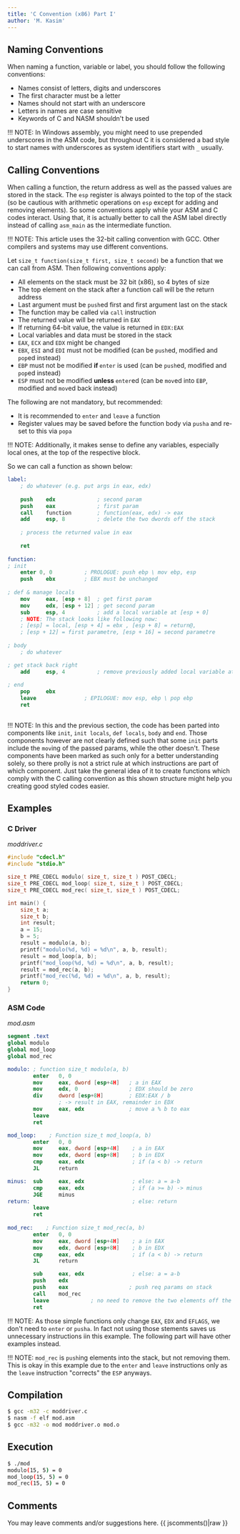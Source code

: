 ```yaml
---
title: 'C Convention (x86) Part I'
author: 'M. Kasim'
---
```


## Naming Conventions
When naming a function, variable or label, you should follow the following conventions:
* Names consist of letters, digits and underscores
* The first character must be a letter
* Names should not start with an underscore
* Letters in names are case sensitive
* Keywords of C and NASM shouldn't be used

!!! NOTE: In Windows assembly, you might need to use prepended underscores in the ASM code, but throughout C it is considered a bad style to start names with underscores as system identifiers start with `_` usually.


## Calling Conventions
When calling a function, the return address as well as the passed values are stored in the stack. The `esp` register is always pointed to the top of the stack (so be cautious with arithmetic operations on `esp` except for adding and removing elements). So some conventions apply while your ASM and C codes interact. Using that, it is actually better to call the ASM label directly instead of calling `asm_main` as the intermediate function.

!!! NOTE: This article uses the 32-bit calling convention with GCC. Other compilers and systems may use different conventions.


Let `size_t function(size_t first, size_t second)` be a function that we can call from ASM. Then following conventions apply:

*  All elements on the stack must be 32 bit (x86), so 4 bytes of size
*  The top element on the stack after a function call will be the return address
*  Last argument must be `push`ed first and first argument last on the stack
*  The function may be called via `call` instruction
*  The returned value will be returned in `EAX`
*  If returning 64-bit value, the value is returned in `EDX:EAX`
*  Local variables and data must be stored in the stack
*  `EAX`, `ECX` and `EDX` might be changed
*  `EBX`, `ESI` and `EDI` must not be modified (can be `push`ed, modified and `pop`ed instead)
*  `EBP` must not be modified <b>if </b>`enter` is used (can be `push`ed, modified and `pop`ed instead)
*  `ESP` must not be modified <b>unless </b>`enter`ed (can be `mov`ed into `EBP`, modified and `mov`ed back instead)

The following are not mandatory, but recommended:

*  It is recommended to `enter` and `leave` a function
*  Register values may be saved before the function body via `pusha` and re-set to this via `popa`

!!! NOTE: Additionally, it makes sense to define any variables, especially local ones, at the top of the respective block.

So we can call a function as shown below:

```NASM
label:
    ; do whatever (e.g. put args in eax, edx)
    
    push	edx				; second param
    push	eax				; first param
    call	function		; function(eax, edx) -> eax
    add		esp, 8  		; delete the two dwords off the stack
    
    ; process the returned value in eax
    
    ret
    
function:
; init
	enter 0, 0			; PROLOGUE: push ebp \ mov ebp, esp
    push	ebx			; EBX must be unchanged
    
; def & manage locals
    mov		eax, [esp + 8]	; get first param
    mov		edx, [esp + 12]	; get second param
    sub		esp, 4			; add a local variable at [esp + 0]
    ; NOTE: The stack looks like following now:
    ; [esp] = local, [esp + 4] = ebx , [esp + 8] = return@,
    ; [esp + 12] = first parametre, [esp + 16] = second parametre
  
; body
   	; do whatever

; get stack back right
    add		esp, 4			; remove previously added local variable at [esp + 0]
    
; end
    pop		ebx
    leave				; EPILOGUE: mov esp, ebp \ pop ebp
    ret
    
```

!!! NOTE: In this and the previous section, the code has been parted into components like `init`, `init locals`, `def locals`, `body` and `end`. Those components however are not clearly defined such that some `init` parts include the `mov`ing of the passed params, while the other doesn't. These components have been marked as such only for a better understanding solely, so there prolly is not a strict rule at which instructions are part of which component. Just take the general idea of it to create functions which comply with the C calling convention as this shown structure might help you creating good styled codes easier.


## Examples

### C Driver
_moddriver.c_
```C
#include "cdecl.h"
#include "stdio.h"

size_t PRE_CDECL modulo( size_t, size_t ) POST_CDECL;
size_t PRE_CDECL mod_loop( size_t, size_t ) POST_CDECL;
size_t PRE_CDECL mod_rec( size_t, size_t ) POST_CDECL;

int main() {
    size_t a;
    size_t b;
    int result;
    a = 15;
    b = 5;
    result = modulo(a, b);
    printf("modulo(%d, %d) = %d\n", a, b, result);
    result = mod_loop(a, b);
    printf("mod_loop(%d, %d) = %d\n", a, b, result);
    result = mod_rec(a, b);
    printf("mod_rec(%d, %d) = %d\n", a, b, result);
    return 0;
}
```

### ASM Code
_mod.asm_
```nasm
segment .text
global modulo
global mod_loop
global mod_rec

modulo: ; function size_t modulo(a, b)
		enter	0, 0
        mov     eax, dword [esp+4H]   ; a in EAX
        mov     edx, 0                ; EDX should be zero
        div     dword [esp+8H]        ; EDX:EAX / b 
        		; -> result in EAX, remainder in EDX
        mov     eax, edx              ; move a % b to eax
        leave
        ret

mod_loop:    ; Function size_t mod_loop(a, b)
		enter	0, 0
        mov     eax, dword [esp+4H]    ; a in EAX
        mov     edx, dword [esp+8H]    ; b in EDX
        cmp     eax, edx               ; if (a < b) -> return
        JL      return

minus:  sub     eax, edx               ; else: a = a-b
        cmp     eax, edx               ; if (a >= b) -> minus
        JGE     minus
return:                                ; else: return
		leave
        ret
        
mod_rec:    ; Function size_t mod_rec(a, b)
		enter	0, 0
        mov     eax, dword [esp+4H]    ; a in EAX
        mov     edx, dword [esp+8H]    ; b in EDX
        cmp     eax, edx               ; if (a < b) -> return
        JL      return

		sub		eax, edx               ; else: a = a-b
        push	edx
        push	eax					  ; push req params on stack
        call	mod_rec
        leave             ; no need to remove the two elements off the stack as ESP modified right here
        ret
```
!!! NOTE: As those simple functions only change `EAX`, `EDX` and `EFLAGS`, we don't need to `enter` or `pusha`. In fact not using those stements saves us unnecessary instructions iin this example. The following part will have other examples instead.

!!! NOTE: `mod_rec` is `push`ing elements into the stack, but not removing them. This is okay in this example due to the `enter` and `leave` instructions only as the `leave` instruction "corrects" the `ESP` anyways.

## Compilation
```sh
$ gcc -m32 -c moddriver.c
$ nasm -f elf mod.asm
$ gcc -m32 -o mod moddriver.o mod.o
```

## Execution
```sh
$ ./mod
modulo(15, 5) = 0
mod_loop(15, 5) = 0
mod_rec(15, 5) = 0
```


## Comments
You may leave comments and/or suggestions here.
{{ jscomments()|raw }}